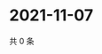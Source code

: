 # 2021-11-07

共 0 条

<!-- BEGIN WEIBO -->
<!-- 最后更新时间 Sun Nov 07 2021 08:31:00 GMT+0800 (China Standard Time) -->

<!-- END WEIBO -->
